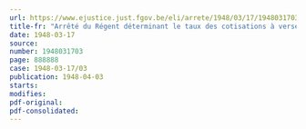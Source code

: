 ```yaml
---
url: https://www.ejustice.just.fgov.be/eli/arrete/1948/03/17/1948031703/justel
title-fr: "Arrêté du Régent déterminant le taux des cotisations à verser par les communes, établissements publics qui en dépendent et associations de communes"
date: 1948-03-17
source:
number: 1948031703
page: 888888
case: 1948-03-17/03
publication: 1948-04-03
starts:
modifies:
pdf-original:
pdf-consolidated:
---
```


